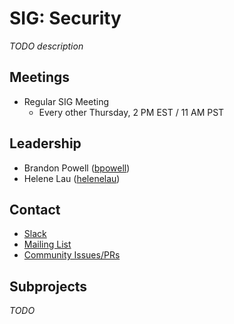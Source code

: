 # SIG: Security

_TODO description_

## Meetings

* Regular SIG Meeting
  * Every other Thursday, 2 PM EST / 11 AM PST

## Leadership

* Brandon Powell ([bpowell](https://github.com/bpowell))
* Helene Lau ([helenelau](https://github.com/helenelau))

## Contact

* [Slack](http://spinnakerteam.slack.com/messages/sig-security)
* [Mailing List](https://groups.google.com/a/spinnaker.io/forum/#!forum/sig-security)
* [Community Issues/PRs](https://github.com/spinnaker/spinnaker/labels/sig%2Fsecurity)

## Subprojects

_TODO_